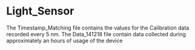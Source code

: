 # Light_Sensor

The Timestamp_Matching file contains the values for the Calibration data recorded every 5 nm. 
The Data_141218 file contain data collected during approximately an hours of usage of the device
